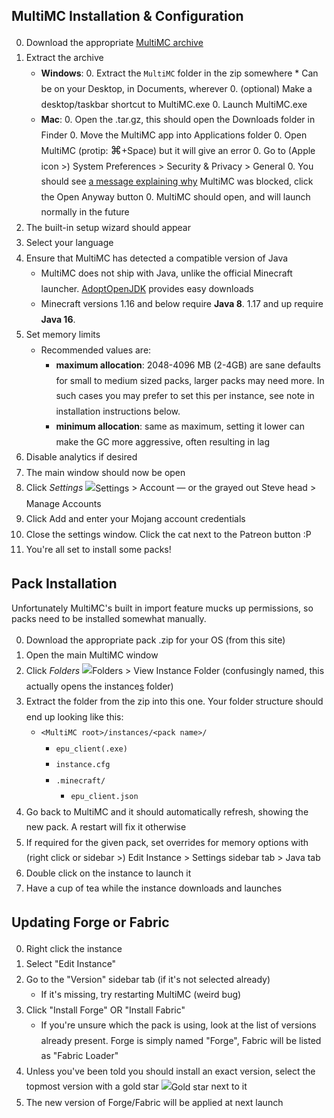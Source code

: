 <style type="text/css">
main
{
    font-family:  sans-serif;
    background-color: #c3c3c3;
}

li
{
    line-height: 1.75em;
}

/* ol ul li
{
    line-height: initial;
} */

ol img
{
    vertical-align: middle;
}

span.symbol
{
    font-size: 125%;
}
</style>

## MultiMC Installation & Configuration
0. Download the appropriate [MultiMC archive](https://multimc.org/#Download)
0. Extract the archive
    * **Windows**:
        0. Extract the `MultiMC` folder in the zip somewhere
            * Can be on your Desktop, in Documents, wherever
        0. (optional) Make a desktop/taskbar shortcut to MultiMC.exe
        0. Launch MultiMC.exe
    * **Mac**:
        0. Open the .tar.gz, this should open the Downloads folder in Finder
        0. Move the MultiMC app into Applications folder
        0. Open MultiMC (protip: <span class="symbol">&#x2318;</span>+Space) but it will give an error
        0. Go to (Apple icon >) System Preferences > Security & Privacy > General
        0. You should see [a message explaining why](https://support.apple.com/library/content/dam/edam/applecare/images/en_US/macos/Big-Sur/macos-big-sur-system-prefs-security-general-open-anyway.png) MultiMC was blocked, click the Open Anyway button
        0. MultiMC should open, and will launch normally in the future
0. The built-in setup wizard should appear
0. Select your language
0. Ensure that MultiMC has detected a compatible version of Java
    * MultiMC does not ship with Java, unlike the official Minecraft launcher. [AdoptOpenJDK](https://adoptopenjdk.net/) provides easy downloads
    * Minecraft versions 1.16 and below require **Java 8**. 1.17 and up require **Java 16**.
0. Set memory limits
    * Recommended values are:
        * **maximum allocation**: 2048-4096 MB (2-4GB) are sane defaults for small to medium sized packs, larger packs may need more.
            In such cases you may prefer to set this per instance, see note in installation instructions below.
        * **minimum allocation**: same as maximum, setting it lower can make the GC more aggressive, often resulting in lag
0. Disable analytics if desired
0. The main window should now be open
0. Click *Settings* ![](https://github.com/MultiMC/MultiMC5/raw/develop/application/resources/multimc/22x22/settings.png "Settings") > Account
    &mdash; or the grayed out Steve head > Manage Accounts
0. Click Add and enter your Mojang account credentials
0. Close the settings window. Click the cat next to the Patreon button :P
0. You're all set to install some packs!

## Pack Installation
Unfortunately MultiMC's built in import feature mucks up permissions, so packs need to be installed somewhat manually.

0. Download the appropriate pack .zip for your OS (from this site)
0. Open the main MultiMC window
0. Click *Folders* ![](https://raw.githubusercontent.com/MultiMC/MultiMC5/develop/application/resources/multimc/22x22/viewfolder.png "Folders") > View Instance Folder
    (confusingly named, this actually opens the instance<u>s</u> folder)
0. Extract the folder from the zip into this one. Your folder structure should end up looking like this:
    * `<MultiMC root>/instances/<pack name>/`
        * `epu_client(.exe)`
        * `instance.cfg`
        * `.minecraft/`
            * `epu_client.json`
0. Go back to MultiMC and it should automatically refresh, showing the new pack. A restart will fix it otherwise
0. If required for the given pack, set overrides for memory options with (right click or sidebar >) Edit Instance > Settings sidebar tab > Java tab
0. Double click on the instance to launch it
0. Have a cup of tea while the instance downloads and launches

## Updating Forge or Fabric
0. Right click the instance
0. Select "Edit Instance"
0. Go to the "Version" sidebar tab (if it's not selected already)
    * If it's missing, try restarting MultiMC (weird bug)
0. Click "Install Forge" OR "Install Fabric"
    * If you're unsure which the pack is using, look at the list of versions already present. Forge is simply named "Forge", Fabric will be listed as "Fabric Loader"
0. Unless you've been told you should install an exact version, select the topmost version with a gold star ![](https://raw.githubusercontent.com/MultiMC/MultiMC5/develop/application/resources/multimc/16x16/star.png "Gold star") next to it
0. The new version of Forge/Fabric will be applied at next launch
